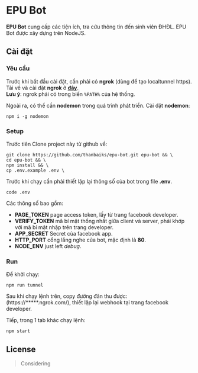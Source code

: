 EPU Bot
====

**EPU Bot** cung cấp các tiện ích, tra cứu thông tin đến sinh viên ĐHĐL. EPU Bot được xây dựng trên NodeJS.

Cài đặt
----

### Yêu cầu

Trước khi bắt đầu cài đặt, cần phải có **ngrok** (dùng để tạo localtunnel https). Tải về và cài đặt **ngrok** ở [**đây**](https://ngrok.com/download).  
**Lưu ý**: ngrok phải có trong biến `%PATH%` của hệ thống.

Ngoài ra, có thể cần **nodemon** trong quá trình phát triển. Cài đặt **nodemon**:

```shell
npm i -g nodemon
```

### Setup

Trước tiên Clone project này từ github về:

```shell
git clone https://github.com/thanbaiks/epu-bot.git epu-bot && \
cd epu-bot && \
npm install && \
cp .env.example .env \
```

Trước khi chạy cần phải thiết lập lại thông số của bot trong file **.env**.

```
code .env
```

Các thông số bao gồm:

* **PAGE_TOKEN** page access token, lấy từ trang facebook developer.
* **VERIFY_TOKEN** mã bí mật thống nhất giữa client và server, phải khớp với mã bí mật nhập trên trang developer.
* **APP_SECRET** Secret của facebook app.
* **HTTP_PORT** cổng lắng nghe của bot, mặc định là **80**.
* **NODE_ENV** just left *debug*.

### Run

Để khởi chạy: 

```
npm run tunnel
```

Sau khi chạy lệnh trên, copy đường đãn thu được: (https://*****.ngrok.com/), thiết lập lại webhook tại trang facebook developer.

Tiếp, trong 1 tab khác chạy lệnh:

```shell
npm start
```

License
----

> Considering